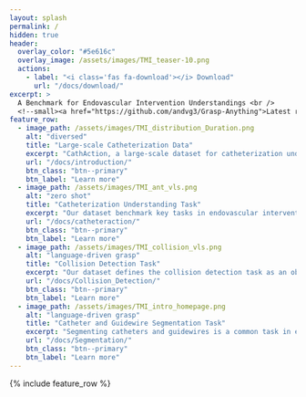 ```yaml
---
layout: splash
permalink: /
hidden: true
header:
  overlay_color: "#5e616c"
  overlay_image: /assets/images/TMI_teaser-10.png
  actions:
    - label: "<i class='fas fa-download'></i> Download"
      url: "/docs/download/"
excerpt: >
  A Benchmark for Endovascular Intervention Understandings <br />
  <!--small><a href="https://github.com/andvg3/Grasp-Anything">Latest release (TBD)</a></small-->
feature_row:
  - image_path: /assets/images/TMI_distribution_Duration.png
    alt: "diversed"
    title: "Large-scale Catheterization Data"
    excerpt: "CathAction, a large-scale dataset for catheterization understanding."
    url: "/docs/introduction/"
    btn_class: "btn--primary"
    btn_label: "Learn more"
  - image_path: /assets/images/TMI_ant_vls.png
    alt: "zero shot"
    title: "Catheterization Understanding Task"
    excerpt: "Our dataset benchmark key tasks in endovascular interventions action, including catheterization anticipation and recognition."
    url: "/docs/catheteraction/"
    btn_class: "btn--primary"
    btn_label: "Learn more"
  - image_path: /assets/images/TMI_collision_vls.png
    alt: "language-driven grasp"
    title: "Collision Detection Task"
    excerpt: "Our dataset defines the collision detection task as an object detection problem."
    url: "/docs/Collision_Detection/"
    btn_class: "btn--primary"
    btn_label: "Learn more"     
  - image_path: /assets/images/TMI_intro_homepage.png
    alt: "language-driven grasp"
    title: "Catheter and Guidewire Segmentation Task"
    excerpt: "Segmenting catheters and guidewires is a common task in endovascular procedures. Our dataset provides benchmarks for this segmentation from the background."
    url: "/docs/Segmentation/"
    btn_class: "btn--primary"
    btn_label: "Learn more"     
---
```


{% include feature_row %}